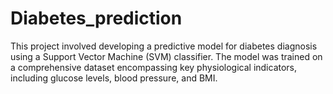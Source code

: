 # Diabetes_prediction
This project involved developing a predictive model for diabetes diagnosis using a Support Vector Machine (SVM) classifier. The model was trained on a comprehensive dataset encompassing key physiological indicators, including glucose levels, blood pressure, and BMI.
